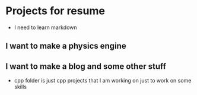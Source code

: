 # Projects for resume

- I need to learn markdown
## I want to make a physics engine

## I want to make a blog and some other stuff
- cpp folder is just cpp projects that I am working on just to work on some skills
